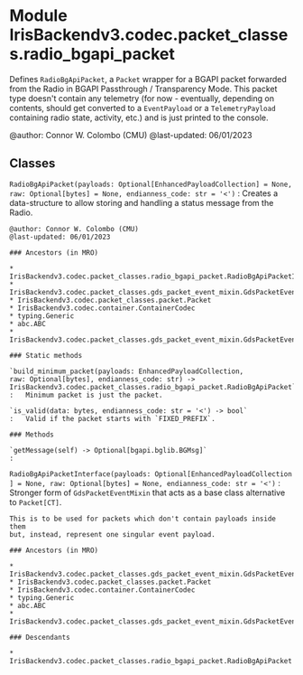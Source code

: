 Module IrisBackendv3.codec.packet_classes.radio_bgapi_packet
============================================================
Defines `RadioBgApiPacket`, a `Packet` wrapper for a BGAPI packet forwarded
from the Radio in BGAPI Passthrough / Transparency Mode.
This packet type doesn't contain any telemetry (for now - eventually, depending on contents,
should get converted to a `EventPayload` or a `TelemetryPayload` containing radio state,
activity, etc.) and is just printed to the console.

@author: Connor W. Colombo (CMU)
@last-updated: 06/01/2023

Classes
-------

`RadioBgApiPacket(payloads: Optional[EnhancedPayloadCollection] = None, raw: Optional[bytes] = None, endianness_code: str = '<')`
:   Creates a data-structure to allow storing and handling a status message from
    the Radio.
    
    @author: Connor W. Colombo (CMU)
    @last-updated: 06/01/2023

    ### Ancestors (in MRO)

    * IrisBackendv3.codec.packet_classes.radio_bgapi_packet.RadioBgApiPacketInterface
    * IrisBackendv3.codec.packet_classes.gds_packet_event_mixin.GdsPacketEventPacket
    * IrisBackendv3.codec.packet_classes.packet.Packet
    * IrisBackendv3.codec.container.ContainerCodec
    * typing.Generic
    * abc.ABC
    * IrisBackendv3.codec.packet_classes.gds_packet_event_mixin.GdsPacketEventMixin

    ### Static methods

    `build_minimum_packet(payloads: EnhancedPayloadCollection, raw: Optional[bytes], endianness_code: str) ‑> IrisBackendv3.codec.packet_classes.radio_bgapi_packet.RadioBgApiPacket`
    :   Minimum packet is just the packet.

    `is_valid(data: bytes, endianness_code: str = '<') ‑> bool`
    :   Valid if the packet starts with `FIXED_PREFIX`.

    ### Methods

    `getMessage(self) ‑> Optional[bgapi.bglib.BGMsg]`
    :

`RadioBgApiPacketInterface(payloads: Optional[EnhancedPayloadCollection] = None, raw: Optional[bytes] = None, endianness_code: str = '<')`
:   Stronger form of `GdsPacketEventMixin` that acts as a base class
    alternative to `Packet[CT]`.
    
    This is to be used for packets which don't contain payloads inside them
    but, instead, represent one singular event payload.

    ### Ancestors (in MRO)

    * IrisBackendv3.codec.packet_classes.gds_packet_event_mixin.GdsPacketEventPacket
    * IrisBackendv3.codec.packet_classes.packet.Packet
    * IrisBackendv3.codec.container.ContainerCodec
    * typing.Generic
    * abc.ABC
    * IrisBackendv3.codec.packet_classes.gds_packet_event_mixin.GdsPacketEventMixin

    ### Descendants

    * IrisBackendv3.codec.packet_classes.radio_bgapi_packet.RadioBgApiPacket